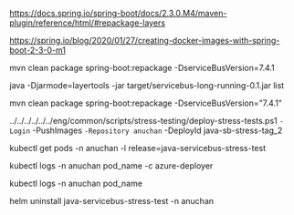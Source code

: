 https://docs.spring.io/spring-boot/docs/2.3.0.M4/maven-plugin/reference/html/#repackage-layers

https://spring.io/blog/2020/01/27/creating-docker-images-with-spring-boot-2-3-0-m1

mvn clean package spring-boot:repackage -DserviceBusVersion=7.4.1

java -Djarmode=layertools -jar target/servicebus-long-running-0.1.jar list

mvn clean package spring-boot:repackage -DserviceBusVersion="7.4.1"

../../../../../../eng/common/scripts/stress-testing/deploy-stress-tests.ps1 `
-Login `
-PushImages `
-Repository anuchan `
-DeployId java-sb-stress-tag_2

kubectl get pods -n anuchan -l release=java-servicebus-stress-test

kubectl logs -n anuchan pod_name -c azure-deployer

kubectl logs -n anuchan pod_name

helm uninstall java-servicebus-stress-test -n anuchan